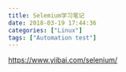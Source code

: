 ```yaml
---
title: Selemium学习笔记
date: 2018-03-19 17:44:36
categories: ["Linux"]
tags: ["Automation test"]
---
```


https://www.yiibai.com/selenium/